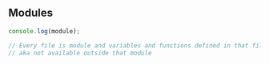 ## Modules

```javascript
console.log(module);

// Every file is module and variables and functions defined in that file are scoped to that module
// aka not available outside that module
```
